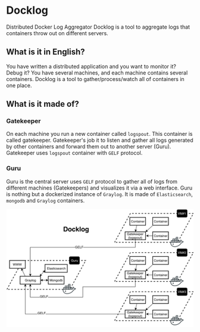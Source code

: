 # Docklog
Distributed Docker Log Aggregator 
Docklog is a tool to aggregate logs that containers throw out on different servers.

## What is it in English?
You have written a distributed application and you want to monitor it? Debug it? You have several machines, and each machine contains several containers. Docklog is a tool to gather/process/watch all of containers in one place.

## What is it made of?

### Gatekeeper
On each machine you run a new container called `logspout`. This container is called gatekeeper. Gatekeeper's job it to listen and gather all logs generated by other containers and forward them out to another server (Guru). Gatekeeper uses `logspout` container with `GELF` protocol.

### Guru
Guru is the central server uses `GELF` protocol to gather all of logs from different machines (Gatekeepers) and visualizes it via a web interface. Guru is nothing but a dockerized instance of `Graylog`. It is made of `Elasticsearch`, `mongodb` and `Graylog` containers.

![Dock log architecture for distributed logging of docker containers](/schema.jpg)
